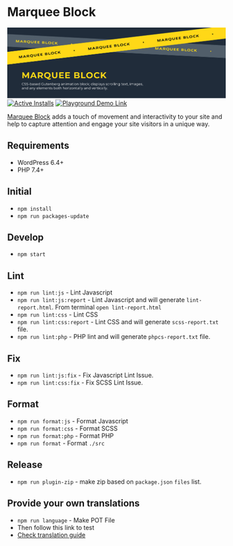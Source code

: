 # Marquee Block

![Marquee Block](https://raw.githubusercontent.com/EmranAhmed/marquee-block/master/.wp-org/assets/banner-1544x500.png)
[![Active Installs](https://img.shields.io/wordpress/plugin/installs/marquee-block?logo=wordpress&logoColor=%23fff&label=Active%20Installs&labelColor=%2323282D&color=%2323282D)](https://wordpress.org/plugins/marquee-block/)
[![Playground Demo Link](https://img.shields.io/wordpress/plugin/v/marquee-block?logo=wordpress&logoColor=%23fff&label=Playground%20Demo&labelColor=%233858e9&color=%233858e9)](https://playground.wordpress.net/?mode=seamless&blueprint-url=https://raw.githubusercontent.com/EmranAhmed/marquee-block/master/.wp-playground/blueprint-github.json)

[Marquee Block](https://wordpress.org/plugins/marquee-block/) adds a touch of movement and interactivity to your site and help to capture attention and engage your site visitors in a unique way. 

## Requirements

- WordPress 6.4+
- PHP 7.4+

## Initial

- `npm install`
- `npm run packages-update`

## Develop

- `npm start`

## Lint

- `npm run lint:js` - Lint Javascript
- `npm run lint:js:report` - Lint Javascript and will generate `lint-report.html`. From terminal `open lint-report.html`
- `npm run lint:css` - Lint CSS
- `npm run lint:css:report` - Lint CSS and will generate `scss-report.txt` file.
- `npm run lint:php` - PHP lint and will generate `phpcs-report.txt` file.

## Fix

- `npm run lint:js:fix` - Fix Javascript Lint Issue.
- `npm run lint:css:fix` - Fix SCSS Lint Issue.

## Format

- `npm run format:js` - Format Javascript
- `npm run format:css` - Format SCSS
- `npm run format:php` - Format PHP
- `npm run format` - Format `./src`

## Release

- `npm run plugin-zip` - make zip based on `package.json` `files` list.

## Provide your own translations

- `npm run language` - Make POT File
- Then follow this link to test
- [Check translation guide](https://developer.wordpress.org/block-editor/how-to-guides/internationalization/#provide-your-own-translations)

